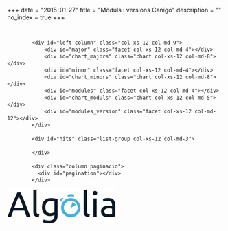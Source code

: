 +++
date        = "2015-01-27"
title       = "Mòduls i versions Canigó"
description = ""
no_index 	= true
+++
<link href="/css/cercador.css" rel="stylesheet" type="text/css" />

<section class="rslt" id="cercador_text">

<div class="column hidden-xs ">
	<p id="stats" class="txt_result count_resultats"></p>	
</div>

<div class="row">

            <div id="left-column" class="col-xs-12 col-md-9">
                <div id="major" class="facet col-xs-12 col-md-4"></div>
                <div id="chart_majors" class="chart col-xs-12 col-md-8"></div>
                <div id="minor" class="facet col-xs-12 col-md-4"></div>
                <div id="chart_minors" class="chart col-xs-12 col-md-8"></div>
                <div id="modules" class="facet col-xs-12 col-md-4"></div>
                <div id="chart_moduls" class="chart col-xs-12 col-md-5"></div>
                <div id="modules_version" class="facet col-xs-12 col-md-12"></div>
            </div>

            <div id="hits" class="list-group col-xs-12 col-md-3">
                
            </div>

            <div class="column paginacio">
              <div id="pagination"></div>
            </div>  
</div>

</section>

<!-- TEMPLATES -->
<script type="text/html" id="hit-template">
    <div class="destacat_text list-group-item">
        <h2>{{codi}} {{nom}} {{rev}}</h2>
        <div>
        	{{modules_version}}
        </div>
    </div>
</script>

<script type="text/html" id="no-results-template">
	<div id="no-results-message">
	  <p>No s'han trobat resultats per a la cerca <em>"{{query}}"</em>.</p>
	  <!--a href="." class='clear-all'>Neteja la cerca</a-->
	</div>
</script>

<script type="text/html" id="stats-template">
  S'han trobat <b>{{nbHits}} aplicacions</b>
</script>
<!-- /TEMPLATES -->

<div id="logo-algolia">
	<img src="/images/algolia/Algolia_logo_bg-white.jpg" alt="Logo Algolia" />
</div>

<script src="//cdnjs.cloudflare.com/ajax/libs/showdown/1.4.2/showdown.min.js"></script>
<script src="//cdn.jsdelivr.net/instantsearch.js/1/instantsearch.min.js"></script>
<!--script src="/js/cercador.js"></script-->
<script type="text/javascript" src="https://www.gstatic.com/charts/loader.js"></script>
<script src="/js/algolia-search-moduls.js"></script>
